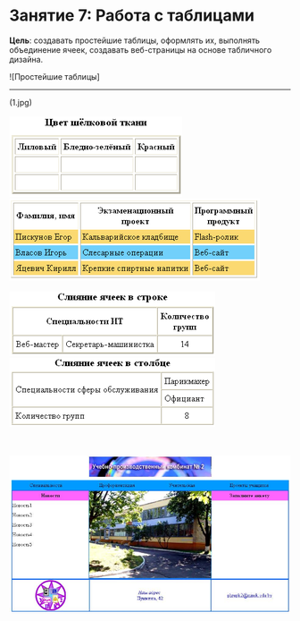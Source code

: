 # Занятие 7: Работа с таблицами

**Цель**: создавать простейшие таблицы, оформлять их, выполнять объединение ячеек, создавать веб-страницы на основе табличного дизайна.


![Простейшие таблицы]<hr>(1.jpg) 
<br>                     
![Вставка изображений](2.png)
<br>
![Отображение рамок](3.png) 
<br>                         
![Слияние ячеек в строке](4.png) 
<br>
![Слияние ячеек в столбце](5.png) 
<br><br><br>

![Задание. Создать веб-страницу, используя таблицы:](6.jpg)
